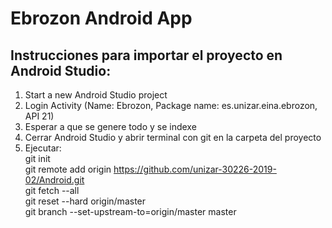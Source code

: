 # Ebrozon Android App
## Instrucciones para importar el proyecto en Android Studio:
1. Start a new Android Studio project  
2. Login Activity (Name: Ebrozon, Package name: es.unizar.eina.ebrozon, API 21)  
3. Esperar a que se genere todo y se indexe  
4. Cerrar Android Studio y abrir terminal con git en la carpeta del proyecto  
5. Ejecutar:  
  git init  
  git remote add origin https://github.com/unizar-30226-2019-02/Android.git  
  git fetch --all  
  git reset --hard origin/master  
  git branch --set-upstream-to=origin/master master  
